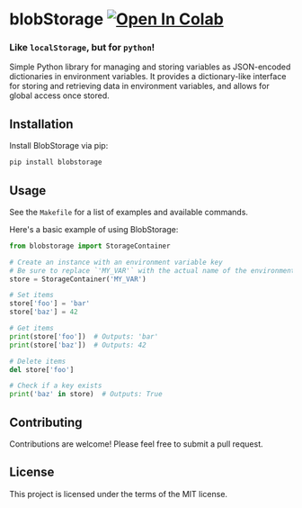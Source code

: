 # blobStorage [![Open In Colab](https://colab.research.google.com/assets/colab-badge.svg)](https://colab.research.google.com/github/christopherwoodall/blobstorage/blob/master/examples/blobstorage_example.ipynb)
### Like `localStorage`, but for `python`!

Simple Python library for managing and storing variables as JSON-encoded dictionaries in environment variables. It provides a dictionary-like interface for storing and retrieving data in environment variables, and allows for global access once stored.


## Installation

Install BlobStorage via pip:
```bash
pip install blobstorage
```


## Usage

See the `Makefile` for a list of examples and available commands.

Here's a basic example of using BlobStorage:

```python
from blobstorage import StorageContainer

# Create an instance with an environment variable key
# Be sure to replace `'MY_VAR'` with the actual name of the environment variable you want to use.
store = StorageContainer('MY_VAR')

# Set items
store['foo'] = 'bar'
store['baz'] = 42

# Get items
print(store['foo'])  # Outputs: 'bar'
print(store['baz'])  # Outputs: 42

# Delete items
del store['foo']

# Check if a key exists
print('baz' in store)  # Outputs: True
```


## Contributing

Contributions are welcome! Please feel free to submit a pull request.


## License

This project is licensed under the terms of the MIT license.

